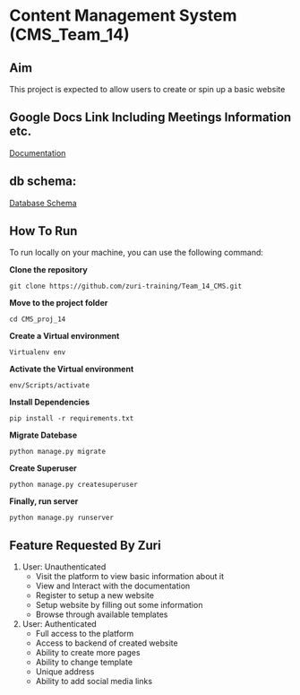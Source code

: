 # Content Management System (CMS_Team_14)

## Aim
This project is expected to allow users to create or spin up a basic website

## Google Docs Link Including Meetings Information etc. 
[Documentation](https://docs.google.com/document/u/0/d/11qXZp9zK4tGaMCZRzA6e-6c6V6iFT2bUUeJFTzksjG0/mobilebasic)

## db schema:
[Database Schema](https://cacoo.com/diagrams/3bidFKDK0MhYkbBU/B208B?reload_rt=1659123507956_0&reload_dc=1659139986069_0)


## How To Run
 To run locally on your machine, you can use the following command:

**Clone the repository**

`git clone https://github.com/zuri-training/Team_14_CMS.git`

**Move to the project folder**

`cd CMS_proj_14`

**Create a Virtual environment**

`Virtualenv env`

**Activate the Virtual environment**

`env/Scripts/activate`

**Install Dependencies**

`pip install -r requirements.txt`

**Migrate Datebase**

`python manage.py migrate`

**Create Superuser**

`python manage.py createsuperuser`

**Finally, run  server**

`python manage.py runserver`

## Feature Requested By Zuri

1. User: Unauthenticated
	- Visit the platform to view basic information about it
	- View and Interact with the documentation
	- Register to setup a new website
	- Setup website by filling out some information
	- Browse through available templates 
2. User: Authenticated
	- Full access to the platform
	- Access to backend of created website
	- Ability to create more pages
	- Ability to change template
	- Unique address
	- Ability to add social media links
